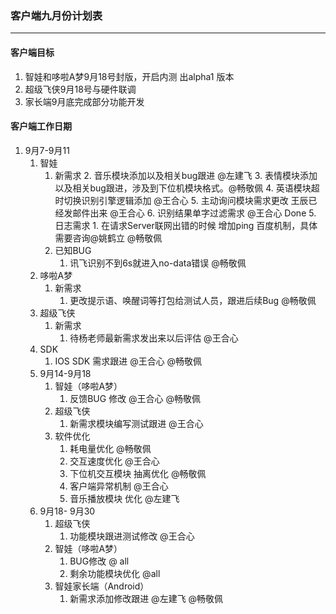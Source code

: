 ### 客户端九月份计划表 ###

----------
#### 客户端目标 ####
1. 智娃和哆啦A梦9月18号封版，开启内测 出alpha1 版本
2. 超级飞侠9月18号与硬件联调
1. 家长端9月底完成部分功能开发
#### 客户端工作日期 ####
1. 9月7-9月11
	1. 智娃
		1. 新需求
			2. 音乐模块添加以及相关bug跟进 @左建飞
			3. 表情模块添加以及相关bug跟进，涉及到下位机模块格式。@畅敬佩
			4. 英语模块超时切换识别引擎逻辑添加 @王合心
			5. 主动询问模块需求更改 王辰已经发邮件出来 @王合心
			6. 识别结果单字过滤需求 @王合心 Done
			5. 日志需求
				1. 在请求Server联网出错的时候 增加ping 百度机制，具体需要咨询@姚鹤立 @畅敬佩
		2. 已知BUG
			1. 讯飞识别不到6s就进入no-data错误 @畅敬佩
	2. 哆啦A梦
		1. 新需求
			1. 更改提示语、唤醒词等打包给测试人员，跟进后续Bug @畅敬佩
	2. 超级飞侠
		1. 新需求
			1. 待杨老师最新需求发出来以后评估 @王合心 
	2. SDK
		1. IOS SDK 需求跟进 @王合心 @畅敬佩
	2. 9月14-9月18
		1. 智娃（哆啦A梦）
			1. 反馈BUG 修改 @王合心 @畅敬佩
		2. 超级飞侠
			1. 新需求模块编写测试跟进 @王合心
		1. 软件优化
			1. 耗电量优化 @畅敬佩
			2. 交互速度优化 @王合心
			3. 下位机交互模块 抽离优化 @畅敬佩
			4. 客户端异常机制 @王合心
			4. 音乐播放模块 优化 @左建飞
	5. 9月18- 9月30
		1. 超级飞侠
			1. 功能模块跟进测试修改 @王合心
		2. 智娃（哆啦A梦）
			1. BUG修改 @ all
			2. 剩余功能模块优化 @all
 		3. 智娃家长端（Android）
			1. 新需求添加修改跟进 @左建飞 @畅敬佩
			 




 
